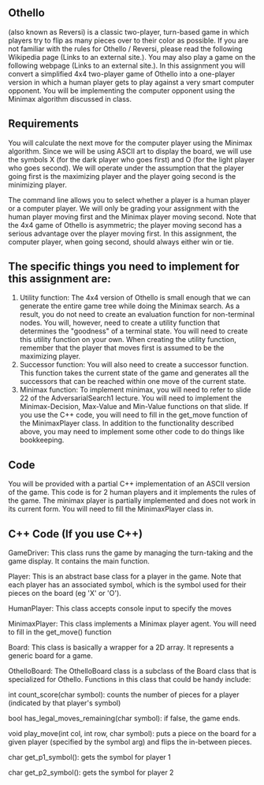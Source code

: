 **Othello** 
--------------
(also known as Reversi) is a classic two-player, turn-based game in which players try to flip as many pieces over to their color as possible. If you are not familiar with the rules for Othello / Reversi, please read the following Wikipedia page (Links to an external site.). You may also play a game on the following webpage (Links to an external site.). In this assignment you will convert a simplified 4x4 two-player game of Othello into a one-player version in which a human player gets to play against a very smart computer opponent. You will be implementing the computer opponent using the Minimax algorithm discussed in class. 

**Requirements**
--------------
You will calculate the next move for the computer player using the Minimax algorithm. Since we will be using ASCII art to display the board, we will use the symbols X (for the dark player who goes first) and O (for the light player who goes second). We will operate under the assumption that the player going first is the maximizing player and the player going second is the minimizing player.

The command line allows you to select whether a player is a human player or a computer player. We will only be grading your assignment with the human player moving first and the Minimax player moving second. Note that the 4x4 game of Othello is asymmetric; the player moving second has a serious advantage over the player moving first. In this assignment, the computer player, when going second, should always either win or tie.

**The specific things you need to implement for this assignment are:**
--------------
1. Utility function: The 4x4 version of Othello is small enough that we can generate the entire game tree while doing the Minimax search. As a result, you do not need to create an evaluation function for non-terminal nodes. You will, however, need to create a utility function that determines the "goodness" of a terminal state. You will need to create this utility function on your own. When creating the utility function, remember that the player that moves first is assumed to be the maximizing player.
2. Successor function: You will also need to create a successor function. This function takes the current state of the game and generates all the successors that can be reached within one move of the current state.
3. Minimax function: To implement minimax, you will need to refer to slide 22 of the AdversarialSearch1 lecture. You will need to implement the Minimax-Decision, Max-Value and Min-Value functions on that slide. If you use the C++ code, you will need to fill in the get_move function of the MinimaxPlayer class.
In addition to the functionality described above, you may need to implement some other code to do things like bookkeeping.

**Code**
--------------
You will be provided with a partial C++ implementation of an ASCII version of the game. This code is for 2 human players and it implements the rules of the game. The minimax player is partially implemented and does not work in its current form. You will need to fill the MinimaxPlayer class in.

**C++ Code (If you use C++)**
--------------
GameDriver: This class runs the game by managing the turn-taking and the game display. It contains the main function.

Player: This is an abstract base class for a player in the game. Note that each player has an associated symbol, which is the symbol used for their pieces on the board (eg 'X' or 'O').

HumanPlayer: This class accepts console input to specify the moves

MinimaxPlayer: This class implements a Minimax player agent. You will need to fill in the get_move() function

Board: This class is basically a wrapper for a 2D array. It represents a generic board for a game.

OthelloBoard: The OthelloBoard class is a subclass of the Board class that is specialized for Othello. Functions in this class that could be handy include:

int count_score(char symbol): counts the number of pieces for a player (indicated by that player's symbol)

bool has_legal_moves_remaining(char symbol): if false, the game ends.

void play_move(int col, int row, char symbol): puts a piece on the board for a given player (specified by the symbol arg) and flips the in-between pieces.

char get_p1_symbol(): gets the symbol for player 1

char get_p2_symbol(): gets the symbol for player 2
